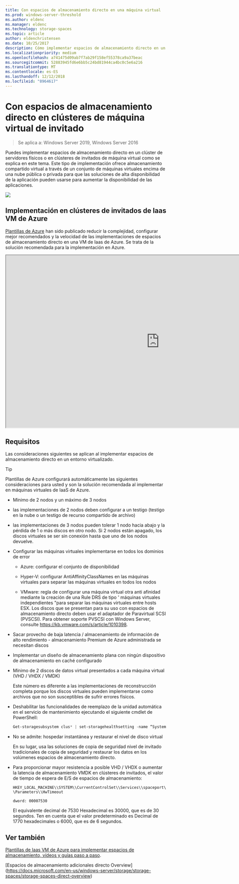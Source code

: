 ```yaml
---
title: Con espacios de almacenamiento directo en una máquina virtual
ms.prod: windows-server-threshold
ms.author: eldenc
ms.manager: eldenc
ms.technology: storage-spaces
ms.topic: article
author: eldenchristensen
ms.date: 10/25/2017
description: Cómo implementar espacios de almacenamiento directo en un clúster de invitado de máquina virtual, por ejemplo, en Microsoft Azure.
ms.localizationpriority: medium
ms.openlocfilehash: a741475d09ab7f7ab29f158ef55378ca9a37beac
ms.sourcegitcommit: 52883945fd6e6bb5c24bd81944ca4bc0c5e6a216
ms.translationtype: MT
ms.contentlocale: es-ES
ms.lasthandoff: 12/12/2018
ms.locfileid: "8964617"
---
```

# Con espacios de almacenamiento directo en clústeres de máquina virtual de invitado

> Se aplica a: Windows Server 2019, Windows Server 2016

Puedes implementar espacios de almacenamiento directo en un clúster de servidores físicos o en clústeres de invitados de máquina virtual como se explica en este tema. Este tipo de implementación ofrece almacenamiento compartido virtual a través de un conjunto de máquinas virtuales encima de una nube pública o privada para que las soluciones de alta disponibilidad de la aplicación pueden usarse para aumentar la disponibilidad de las aplicaciones.

![](media/storage-spaces-direct-in-vm/storage-spaces-direct-in-vm.png)

## Implementación en clústeres de invitados de Iaas VM de Azure

[Plantillas de Azure](https://github.com/robotechredmond/301-storage-spaces-direct-md) han sido publicado reducir la complejidad, configurar mejor recomendados y la velocidad de las implementaciones de espacios de almacenamiento directo en una VM de Iaas de Azure. Se trata de la solución recomendada para la implementación en Azure.

<iframe src="https://channel9.msdn.com/Series/Microsoft-Hybrid-Cloud-Best-Practices-for-IT-Pros/Step-by-Step-Deploy-Windows-Server-2016-Storage-Spaces-Direct-S2D-Cluster-in-Microsoft-Azure/player" width="960" height="540" allowfullscreen></iframe>

## Requisitos

Las consideraciones siguientes se aplican al implementar espacios de almacenamiento directo en un entorno virtualizado.

> [!TIP]
> Plantillas de Azure configurará automáticamente las siguientes consideraciones para usted y son la solución recomendada al implementar en máquinas virtuales de IaaS de Azure.

-   Mínimo de 2 nodos y un máximo de 3 nodos

-   las implementaciones de 2 nodos deben configurar a un testigo (testigo en la nube o un testigo de recurso compartido de archivo)

-   las implementaciones de 3 nodos pueden tolerar 1 nodo hacia abajo y la pérdida de 1 o más discos en otro nodo.  Si 2 nodos están apagado, los discos virtuales se ser sin conexión hasta que uno de los nodos devuelve.  

-   Configurar las máquinas virtuales implementarse en todos los dominios de error

    -   Azure: configurar el conjunto de disponibilidad

    -   Hyper-V: configurar AntiAffinityClassNames en las máquinas virtuales para separar las máquinas virtuales en todos los nodos

    -   VMware: regla de configurar una máquina virtual otra anti afinidad mediante la creación de una Rule DRS de tipo ' máquinas virtuales independientes "para separar las máquinas virtuales entre hosts ESX. Los discos que se presentan para su uso con espacios de almacenamiento directo deben usar el adaptador de Paravirtual SCSI (PVSCSI). Para obtener soporte PVSCSI con Windows Server, consulte https://kb.vmware.com/s/article/1010398.

-   Sacar provecho de baja latencia / almacenamiento de información de alto rendimiento - almacenamiento Premium de Azure administrada se necesitan discos

-   Implementar un diseño de almacenamiento plana con ningún dispositivo de almacenamiento en caché configurado

-   Mínimo de 2 discos de datos virtual presentados a cada máquina virtual (VHD / VHDX / VMDK)

    Este número es diferente a las implementaciones de reconstrucción completa porque los discos virtuales pueden implementarse como archivos que no son susceptibles de sufrir errores físicos.

-   Deshabilitar las funcionalidades de reemplazo de la unidad automática en el servicio de mantenimiento ejecutando el siguiente cmdlet de PowerShell:

    ```powershell
    Get-storagesubsystem clus* | set-storagehealthsetting -name “System.Storage.PhysicalDisk.AutoReplace.Enabled” -value “False”
    ```

-   No se admite: hospedar instantánea y restaurar el nivel de disco virtual

    En su lugar, usa las soluciones de copia de seguridad nivel de invitado tradicionales de copia de seguridad y restaurar los datos en los volúmenes espacios de almacenamiento directo.

-   Para proporcionar mayor resistencia a posible VHD / VHDX o aumentar la latencia de almacenamiento VMDK en clústeres de invitados, el valor de tiempo de espera de E/S de espacios de almacenamiento:

    `HKEY_LOCAL_MACHINE\\SYSTEM\\CurrentControlSet\\Services\\spaceport\\Parameters\\HwTimeout`

    `dword: 00007530`

    El equivalente decimal de 7530 Hexadecimal es 30000, que es de 30 segundos. Ten en cuenta que el valor predeterminado es Decimal de 1770 hexadecimales o 6000, que es de 6 segundos.

## Ver también

[Plantillas de Iaas VM de Azure para implementar espacios de almacenamiento, vídeos y guías paso a paso](https://blogs.msdn.microsoft.com/clustering/2017/02/14/deploying-an-iaas-vm-guest-clusters-in-microsoft-azure/).

[Espacios de almacenamiento adicionales directo Overview] (https://docs.microsoft.com/en-us/windows-server/storage/storage-spaces/storage-spaces-direct-overview)
